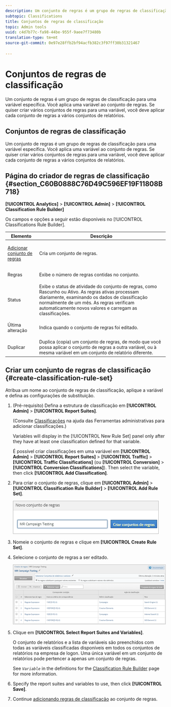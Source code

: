```yaml
---
description: Um conjunto de regras é um grupo de regras de classificação para uma variável específica. Você aplica uma variável ao conjunto de regras. Se quiser criar vários conjuntos de regras para uma variável, você deve aplicar cada conjunto de regras a vários conjuntos de relatórios.
subtopic: Classifications
title: Conjuntos de regras de classificação
topic: Admin tools
uuid: c4d7b77c-fa98-44be-955f-9aee7f73480b
translation-type: tm+mt
source-git-commit: 0e97e28ffb2bf94acfb382c3f97ff30b31321467

---
```



# Conjuntos de regras de classificação

Um conjunto de regras é um grupo de regras de classificação para uma variável específica. Você aplica uma variável ao conjunto de regras. Se quiser criar vários conjuntos de regras para uma variável, você deve aplicar cada conjunto de regras a vários conjuntos de relatórios.

## Conjuntos de regras de classificação

Um conjunto de regras é um grupo de regras de classificação para uma variável específica. Você aplica uma variável ao conjunto de regras. Se quiser criar vários conjuntos de regras para uma variável, você deve aplicar cada conjunto de regras a vários conjuntos de relatórios.

## Página do criador de regras de classificação  {#section_C60B0888C76D49C596EF19F11808B718}

**[!UICONTROL Analytics]** > **[!UICONTROL Admin]** > **[!UICONTROL Classification Rule Builder]**

Os campos e opções a seguir estão disponíveis no [!UICONTROL Classifications Rule Builder].

<table id="table_A5D92409969747E39E041216A5AA32CD"> 
 <thead> 
  <tr> 
   <th colname="col1" class="entry"> Elemento </th> 
   <th colname="col2" class="entry"> Descrição </th> 
  </tr> 
 </thead>
 <tbody> 
  <tr> 
   <td colname="col1"> <p><a href="/help/components/c-classifications2/crb/classification-rule-set.md"  > Adicionar conjunto de regras</a> </p> </td> 
   <td colname="col2"> <p>Cria um conjunto de regras. </p> </td> 
  </tr> 
  <tr> 
   <td colname="col1"> <p>Regras </p> </td> 
   <td colname="col2"> Exibe o número de regras contidas no conjunto. </td> 
  </tr> 
  <tr> 
   <td colname="col1"> <p>Status </p> </td> 
   <td colname="col2"> Exibe o status de atividade do conjunto de regras, como Rascunho ou Ativo. As regras ativas processam diariamente, examinando os dados de classificação normalmente de um mês. As regras verificam automaticamente novos valores e carregam as classificações. </td> 
  </tr> 
  <tr> 
   <td colname="col1"> <p>Última alteração </p> </td> 
   <td colname="col2"> Indica quando o conjunto de regras foi editado. </td> 
  </tr> 
  <tr> 
   <td colname="col1"> <p>Duplicar </p> </td> 
   <td colname="col2"> Duplica (copia) um conjunto de regras, de modo que você possa aplicar o conjunto de regras a outra variável, ou à mesma variável em um conjunto de relatório diferente. </td> 
  </tr> 
 </tbody> 
</table>

## Criar um conjunto de regras de classificação {#create-classification-rule-set}

Atribua um nome ao conjunto de regras de classificação, aplique a variável e defina as configurações de substituição.

1. (Pré-requisito) Defina a estrutura de classificação em **[!UICONTROL Admin]** > **[!UICONTROL Report Suites]**.

   (Consulte [Classificações](https://marketing.adobe.com/resources/help/en_US/reference/classifications.html) na ajuda das Ferramentas administrativas para adicionar classificações.)

   Variables will display in the [!UICONTROL New Rule Set] panel only after they have at least one classification defined for that variable.

   É possível criar classificações em uma variável em **[!UICONTROL Admin]** > **[!UICONTROL Report Suites]** > **[!UICONTROL Traffic]** > **[!UICONTROL Traffic Classifications]** (ou **[!UICONTROL Conversion]** > **[!UICONTROL Conversion Classifications]**). Then select the variable, then click **[!UICONTROL Add Classification]**.

1. Para criar o conjunto de regras, clique em **[!UICONTROL Admin]** > **[!UICONTROL Classification Rule Builder]** > **[!UICONTROL Add Rule Set]**.

   ![](assets/new_rule_set.png)

1. Nomeie o conjunto de regras e clique em **[!UICONTROL Create Rule Set]**.
1. Selecione o conjunto de regras a ser editado.

   ![](assets/classification_rules_page.png)

1. Clique em **[!UICONTROL Select Report Suites and Variables]**.

   O conjunto de relatórios e a lista de variáveis são preenchidos com todas as variáveis classificadas disponíveis em todos os conjuntos de relatórios na empresa de logon. Uma única variável em um conjunto de relatórios pode pertencer a apenas um conjunto de regras.

   See *`Variable`* in the definitions for the [Classification Rule Builder](/help/components/c-classifications2/crb/classification-rule-definitions.md) page for more information.
1. Specify the report suites and variables to use, then click **[!UICONTROL Save]**.
1. Continue [adicionando regras de classificação](/help/components/c-classifications2/crb/classification-rule-set.md) ao conjunto de regras. 
